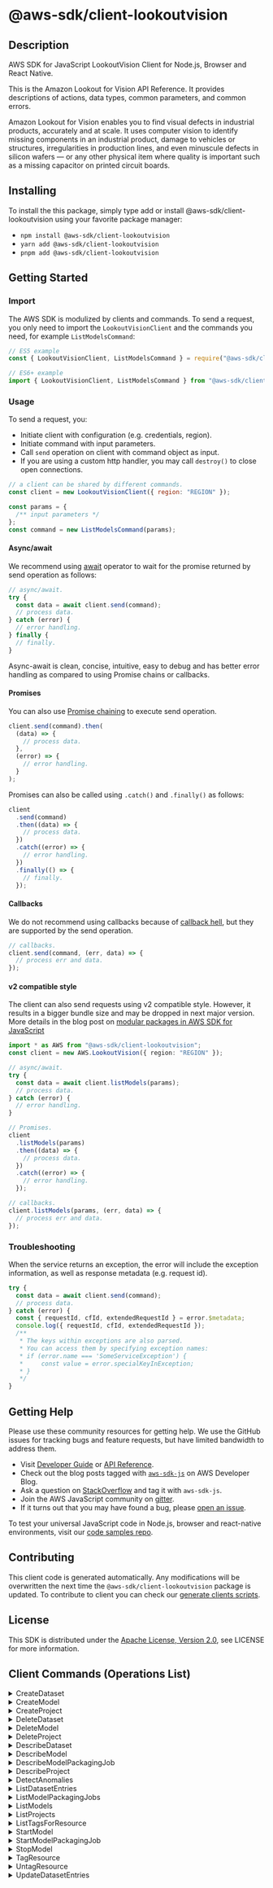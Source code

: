 <!-- generated file, do not edit directly -->

# @aws-sdk/client-lookoutvision

## Description

AWS SDK for JavaScript LookoutVision Client for Node.js, Browser and React Native.

<p>This is the Amazon Lookout for Vision API Reference. It provides descriptions of actions,
data types, common parameters, and common errors.</p>
<p>Amazon Lookout for Vision enables you to find visual defects in industrial products,
accurately and at scale. It uses computer vision to identify missing components in an industrial product,
damage to vehicles or structures, irregularities in production lines, and even minuscule defects in
silicon wafers — or any other physical item where quality is important such as a missing capacitor
on printed circuit boards.</p>

## Installing

To install the this package, simply type add or install @aws-sdk/client-lookoutvision
using your favorite package manager:

- `npm install @aws-sdk/client-lookoutvision`
- `yarn add @aws-sdk/client-lookoutvision`
- `pnpm add @aws-sdk/client-lookoutvision`

## Getting Started

### Import

The AWS SDK is modulized by clients and commands.
To send a request, you only need to import the `LookoutVisionClient` and
the commands you need, for example `ListModelsCommand`:

```js
// ES5 example
const { LookoutVisionClient, ListModelsCommand } = require("@aws-sdk/client-lookoutvision");
```

```ts
// ES6+ example
import { LookoutVisionClient, ListModelsCommand } from "@aws-sdk/client-lookoutvision";
```

### Usage

To send a request, you:

- Initiate client with configuration (e.g. credentials, region).
- Initiate command with input parameters.
- Call `send` operation on client with command object as input.
- If you are using a custom http handler, you may call `destroy()` to close open connections.

```js
// a client can be shared by different commands.
const client = new LookoutVisionClient({ region: "REGION" });

const params = {
  /** input parameters */
};
const command = new ListModelsCommand(params);
```

#### Async/await

We recommend using [await](https://developer.mozilla.org/en-US/docs/Web/JavaScript/Reference/Operators/await)
operator to wait for the promise returned by send operation as follows:

```js
// async/await.
try {
  const data = await client.send(command);
  // process data.
} catch (error) {
  // error handling.
} finally {
  // finally.
}
```

Async-await is clean, concise, intuitive, easy to debug and has better error handling
as compared to using Promise chains or callbacks.

#### Promises

You can also use [Promise chaining](https://developer.mozilla.org/en-US/docs/Web/JavaScript/Guide/Using_promises#chaining)
to execute send operation.

```js
client.send(command).then(
  (data) => {
    // process data.
  },
  (error) => {
    // error handling.
  }
);
```

Promises can also be called using `.catch()` and `.finally()` as follows:

```js
client
  .send(command)
  .then((data) => {
    // process data.
  })
  .catch((error) => {
    // error handling.
  })
  .finally(() => {
    // finally.
  });
```

#### Callbacks

We do not recommend using callbacks because of [callback hell](http://callbackhell.com/),
but they are supported by the send operation.

```js
// callbacks.
client.send(command, (err, data) => {
  // process err and data.
});
```

#### v2 compatible style

The client can also send requests using v2 compatible style.
However, it results in a bigger bundle size and may be dropped in next major version. More details in the blog post
on [modular packages in AWS SDK for JavaScript](https://aws.amazon.com/blogs/developer/modular-packages-in-aws-sdk-for-javascript/)

```ts
import * as AWS from "@aws-sdk/client-lookoutvision";
const client = new AWS.LookoutVision({ region: "REGION" });

// async/await.
try {
  const data = await client.listModels(params);
  // process data.
} catch (error) {
  // error handling.
}

// Promises.
client
  .listModels(params)
  .then((data) => {
    // process data.
  })
  .catch((error) => {
    // error handling.
  });

// callbacks.
client.listModels(params, (err, data) => {
  // process err and data.
});
```

### Troubleshooting

When the service returns an exception, the error will include the exception information,
as well as response metadata (e.g. request id).

```js
try {
  const data = await client.send(command);
  // process data.
} catch (error) {
  const { requestId, cfId, extendedRequestId } = error.$metadata;
  console.log({ requestId, cfId, extendedRequestId });
  /**
   * The keys within exceptions are also parsed.
   * You can access them by specifying exception names:
   * if (error.name === 'SomeServiceException') {
   *     const value = error.specialKeyInException;
   * }
   */
}
```

## Getting Help

Please use these community resources for getting help.
We use the GitHub issues for tracking bugs and feature requests, but have limited bandwidth to address them.

- Visit [Developer Guide](https://docs.aws.amazon.com/sdk-for-javascript/v3/developer-guide/welcome.html)
  or [API Reference](https://docs.aws.amazon.com/AWSJavaScriptSDK/v3/latest/index.html).
- Check out the blog posts tagged with [`aws-sdk-js`](https://aws.amazon.com/blogs/developer/tag/aws-sdk-js/)
  on AWS Developer Blog.
- Ask a question on [StackOverflow](https://stackoverflow.com/questions/tagged/aws-sdk-js) and tag it with `aws-sdk-js`.
- Join the AWS JavaScript community on [gitter](https://gitter.im/aws/aws-sdk-js-v3).
- If it turns out that you may have found a bug, please [open an issue](https://github.com/aws/aws-sdk-js-v3/issues/new/choose).

To test your universal JavaScript code in Node.js, browser and react-native environments,
visit our [code samples repo](https://github.com/aws-samples/aws-sdk-js-tests).

## Contributing

This client code is generated automatically. Any modifications will be overwritten the next time the `@aws-sdk/client-lookoutvision` package is updated.
To contribute to client you can check our [generate clients scripts](https://github.com/aws/aws-sdk-js-v3/tree/main/scripts/generate-clients).

## License

This SDK is distributed under the
[Apache License, Version 2.0](http://www.apache.org/licenses/LICENSE-2.0),
see LICENSE for more information.

## Client Commands (Operations List)

<details>
<summary>
CreateDataset
</summary>

[Command API Reference](https://docs.aws.amazon.com/AWSJavaScriptSDK/v3/latest/client/lookoutvision/command/CreateDatasetCommand/) / [Input](https://docs.aws.amazon.com/AWSJavaScriptSDK/v3/latest/Package/-aws-sdk-client-lookoutvision/Interface/CreateDatasetCommandInput/) / [Output](https://docs.aws.amazon.com/AWSJavaScriptSDK/v3/latest/Package/-aws-sdk-client-lookoutvision/Interface/CreateDatasetCommandOutput/)

</details>
<details>
<summary>
CreateModel
</summary>

[Command API Reference](https://docs.aws.amazon.com/AWSJavaScriptSDK/v3/latest/client/lookoutvision/command/CreateModelCommand/) / [Input](https://docs.aws.amazon.com/AWSJavaScriptSDK/v3/latest/Package/-aws-sdk-client-lookoutvision/Interface/CreateModelCommandInput/) / [Output](https://docs.aws.amazon.com/AWSJavaScriptSDK/v3/latest/Package/-aws-sdk-client-lookoutvision/Interface/CreateModelCommandOutput/)

</details>
<details>
<summary>
CreateProject
</summary>

[Command API Reference](https://docs.aws.amazon.com/AWSJavaScriptSDK/v3/latest/client/lookoutvision/command/CreateProjectCommand/) / [Input](https://docs.aws.amazon.com/AWSJavaScriptSDK/v3/latest/Package/-aws-sdk-client-lookoutvision/Interface/CreateProjectCommandInput/) / [Output](https://docs.aws.amazon.com/AWSJavaScriptSDK/v3/latest/Package/-aws-sdk-client-lookoutvision/Interface/CreateProjectCommandOutput/)

</details>
<details>
<summary>
DeleteDataset
</summary>

[Command API Reference](https://docs.aws.amazon.com/AWSJavaScriptSDK/v3/latest/client/lookoutvision/command/DeleteDatasetCommand/) / [Input](https://docs.aws.amazon.com/AWSJavaScriptSDK/v3/latest/Package/-aws-sdk-client-lookoutvision/Interface/DeleteDatasetCommandInput/) / [Output](https://docs.aws.amazon.com/AWSJavaScriptSDK/v3/latest/Package/-aws-sdk-client-lookoutvision/Interface/DeleteDatasetCommandOutput/)

</details>
<details>
<summary>
DeleteModel
</summary>

[Command API Reference](https://docs.aws.amazon.com/AWSJavaScriptSDK/v3/latest/client/lookoutvision/command/DeleteModelCommand/) / [Input](https://docs.aws.amazon.com/AWSJavaScriptSDK/v3/latest/Package/-aws-sdk-client-lookoutvision/Interface/DeleteModelCommandInput/) / [Output](https://docs.aws.amazon.com/AWSJavaScriptSDK/v3/latest/Package/-aws-sdk-client-lookoutvision/Interface/DeleteModelCommandOutput/)

</details>
<details>
<summary>
DeleteProject
</summary>

[Command API Reference](https://docs.aws.amazon.com/AWSJavaScriptSDK/v3/latest/client/lookoutvision/command/DeleteProjectCommand/) / [Input](https://docs.aws.amazon.com/AWSJavaScriptSDK/v3/latest/Package/-aws-sdk-client-lookoutvision/Interface/DeleteProjectCommandInput/) / [Output](https://docs.aws.amazon.com/AWSJavaScriptSDK/v3/latest/Package/-aws-sdk-client-lookoutvision/Interface/DeleteProjectCommandOutput/)

</details>
<details>
<summary>
DescribeDataset
</summary>

[Command API Reference](https://docs.aws.amazon.com/AWSJavaScriptSDK/v3/latest/client/lookoutvision/command/DescribeDatasetCommand/) / [Input](https://docs.aws.amazon.com/AWSJavaScriptSDK/v3/latest/Package/-aws-sdk-client-lookoutvision/Interface/DescribeDatasetCommandInput/) / [Output](https://docs.aws.amazon.com/AWSJavaScriptSDK/v3/latest/Package/-aws-sdk-client-lookoutvision/Interface/DescribeDatasetCommandOutput/)

</details>
<details>
<summary>
DescribeModel
</summary>

[Command API Reference](https://docs.aws.amazon.com/AWSJavaScriptSDK/v3/latest/client/lookoutvision/command/DescribeModelCommand/) / [Input](https://docs.aws.amazon.com/AWSJavaScriptSDK/v3/latest/Package/-aws-sdk-client-lookoutvision/Interface/DescribeModelCommandInput/) / [Output](https://docs.aws.amazon.com/AWSJavaScriptSDK/v3/latest/Package/-aws-sdk-client-lookoutvision/Interface/DescribeModelCommandOutput/)

</details>
<details>
<summary>
DescribeModelPackagingJob
</summary>

[Command API Reference](https://docs.aws.amazon.com/AWSJavaScriptSDK/v3/latest/client/lookoutvision/command/DescribeModelPackagingJobCommand/) / [Input](https://docs.aws.amazon.com/AWSJavaScriptSDK/v3/latest/Package/-aws-sdk-client-lookoutvision/Interface/DescribeModelPackagingJobCommandInput/) / [Output](https://docs.aws.amazon.com/AWSJavaScriptSDK/v3/latest/Package/-aws-sdk-client-lookoutvision/Interface/DescribeModelPackagingJobCommandOutput/)

</details>
<details>
<summary>
DescribeProject
</summary>

[Command API Reference](https://docs.aws.amazon.com/AWSJavaScriptSDK/v3/latest/client/lookoutvision/command/DescribeProjectCommand/) / [Input](https://docs.aws.amazon.com/AWSJavaScriptSDK/v3/latest/Package/-aws-sdk-client-lookoutvision/Interface/DescribeProjectCommandInput/) / [Output](https://docs.aws.amazon.com/AWSJavaScriptSDK/v3/latest/Package/-aws-sdk-client-lookoutvision/Interface/DescribeProjectCommandOutput/)

</details>
<details>
<summary>
DetectAnomalies
</summary>

[Command API Reference](https://docs.aws.amazon.com/AWSJavaScriptSDK/v3/latest/client/lookoutvision/command/DetectAnomaliesCommand/) / [Input](https://docs.aws.amazon.com/AWSJavaScriptSDK/v3/latest/Package/-aws-sdk-client-lookoutvision/Interface/DetectAnomaliesCommandInput/) / [Output](https://docs.aws.amazon.com/AWSJavaScriptSDK/v3/latest/Package/-aws-sdk-client-lookoutvision/Interface/DetectAnomaliesCommandOutput/)

</details>
<details>
<summary>
ListDatasetEntries
</summary>

[Command API Reference](https://docs.aws.amazon.com/AWSJavaScriptSDK/v3/latest/client/lookoutvision/command/ListDatasetEntriesCommand/) / [Input](https://docs.aws.amazon.com/AWSJavaScriptSDK/v3/latest/Package/-aws-sdk-client-lookoutvision/Interface/ListDatasetEntriesCommandInput/) / [Output](https://docs.aws.amazon.com/AWSJavaScriptSDK/v3/latest/Package/-aws-sdk-client-lookoutvision/Interface/ListDatasetEntriesCommandOutput/)

</details>
<details>
<summary>
ListModelPackagingJobs
</summary>

[Command API Reference](https://docs.aws.amazon.com/AWSJavaScriptSDK/v3/latest/client/lookoutvision/command/ListModelPackagingJobsCommand/) / [Input](https://docs.aws.amazon.com/AWSJavaScriptSDK/v3/latest/Package/-aws-sdk-client-lookoutvision/Interface/ListModelPackagingJobsCommandInput/) / [Output](https://docs.aws.amazon.com/AWSJavaScriptSDK/v3/latest/Package/-aws-sdk-client-lookoutvision/Interface/ListModelPackagingJobsCommandOutput/)

</details>
<details>
<summary>
ListModels
</summary>

[Command API Reference](https://docs.aws.amazon.com/AWSJavaScriptSDK/v3/latest/client/lookoutvision/command/ListModelsCommand/) / [Input](https://docs.aws.amazon.com/AWSJavaScriptSDK/v3/latest/Package/-aws-sdk-client-lookoutvision/Interface/ListModelsCommandInput/) / [Output](https://docs.aws.amazon.com/AWSJavaScriptSDK/v3/latest/Package/-aws-sdk-client-lookoutvision/Interface/ListModelsCommandOutput/)

</details>
<details>
<summary>
ListProjects
</summary>

[Command API Reference](https://docs.aws.amazon.com/AWSJavaScriptSDK/v3/latest/client/lookoutvision/command/ListProjectsCommand/) / [Input](https://docs.aws.amazon.com/AWSJavaScriptSDK/v3/latest/Package/-aws-sdk-client-lookoutvision/Interface/ListProjectsCommandInput/) / [Output](https://docs.aws.amazon.com/AWSJavaScriptSDK/v3/latest/Package/-aws-sdk-client-lookoutvision/Interface/ListProjectsCommandOutput/)

</details>
<details>
<summary>
ListTagsForResource
</summary>

[Command API Reference](https://docs.aws.amazon.com/AWSJavaScriptSDK/v3/latest/client/lookoutvision/command/ListTagsForResourceCommand/) / [Input](https://docs.aws.amazon.com/AWSJavaScriptSDK/v3/latest/Package/-aws-sdk-client-lookoutvision/Interface/ListTagsForResourceCommandInput/) / [Output](https://docs.aws.amazon.com/AWSJavaScriptSDK/v3/latest/Package/-aws-sdk-client-lookoutvision/Interface/ListTagsForResourceCommandOutput/)

</details>
<details>
<summary>
StartModel
</summary>

[Command API Reference](https://docs.aws.amazon.com/AWSJavaScriptSDK/v3/latest/client/lookoutvision/command/StartModelCommand/) / [Input](https://docs.aws.amazon.com/AWSJavaScriptSDK/v3/latest/Package/-aws-sdk-client-lookoutvision/Interface/StartModelCommandInput/) / [Output](https://docs.aws.amazon.com/AWSJavaScriptSDK/v3/latest/Package/-aws-sdk-client-lookoutvision/Interface/StartModelCommandOutput/)

</details>
<details>
<summary>
StartModelPackagingJob
</summary>

[Command API Reference](https://docs.aws.amazon.com/AWSJavaScriptSDK/v3/latest/client/lookoutvision/command/StartModelPackagingJobCommand/) / [Input](https://docs.aws.amazon.com/AWSJavaScriptSDK/v3/latest/Package/-aws-sdk-client-lookoutvision/Interface/StartModelPackagingJobCommandInput/) / [Output](https://docs.aws.amazon.com/AWSJavaScriptSDK/v3/latest/Package/-aws-sdk-client-lookoutvision/Interface/StartModelPackagingJobCommandOutput/)

</details>
<details>
<summary>
StopModel
</summary>

[Command API Reference](https://docs.aws.amazon.com/AWSJavaScriptSDK/v3/latest/client/lookoutvision/command/StopModelCommand/) / [Input](https://docs.aws.amazon.com/AWSJavaScriptSDK/v3/latest/Package/-aws-sdk-client-lookoutvision/Interface/StopModelCommandInput/) / [Output](https://docs.aws.amazon.com/AWSJavaScriptSDK/v3/latest/Package/-aws-sdk-client-lookoutvision/Interface/StopModelCommandOutput/)

</details>
<details>
<summary>
TagResource
</summary>

[Command API Reference](https://docs.aws.amazon.com/AWSJavaScriptSDK/v3/latest/client/lookoutvision/command/TagResourceCommand/) / [Input](https://docs.aws.amazon.com/AWSJavaScriptSDK/v3/latest/Package/-aws-sdk-client-lookoutvision/Interface/TagResourceCommandInput/) / [Output](https://docs.aws.amazon.com/AWSJavaScriptSDK/v3/latest/Package/-aws-sdk-client-lookoutvision/Interface/TagResourceCommandOutput/)

</details>
<details>
<summary>
UntagResource
</summary>

[Command API Reference](https://docs.aws.amazon.com/AWSJavaScriptSDK/v3/latest/client/lookoutvision/command/UntagResourceCommand/) / [Input](https://docs.aws.amazon.com/AWSJavaScriptSDK/v3/latest/Package/-aws-sdk-client-lookoutvision/Interface/UntagResourceCommandInput/) / [Output](https://docs.aws.amazon.com/AWSJavaScriptSDK/v3/latest/Package/-aws-sdk-client-lookoutvision/Interface/UntagResourceCommandOutput/)

</details>
<details>
<summary>
UpdateDatasetEntries
</summary>

[Command API Reference](https://docs.aws.amazon.com/AWSJavaScriptSDK/v3/latest/client/lookoutvision/command/UpdateDatasetEntriesCommand/) / [Input](https://docs.aws.amazon.com/AWSJavaScriptSDK/v3/latest/Package/-aws-sdk-client-lookoutvision/Interface/UpdateDatasetEntriesCommandInput/) / [Output](https://docs.aws.amazon.com/AWSJavaScriptSDK/v3/latest/Package/-aws-sdk-client-lookoutvision/Interface/UpdateDatasetEntriesCommandOutput/)

</details>
